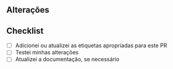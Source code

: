 ## Alterações
<!-- Forneça uma breve descrição das alterações introduzidas por este PR -->

## Checklist
<!-- Marque os itens com um "x" quando concluídos -->
- [ ] Adicionei ou atualizei as etiquetas apropriadas para este PR
- [ ] Testei minhas alterações
- [ ] Atualizei a documentação, se necessário
